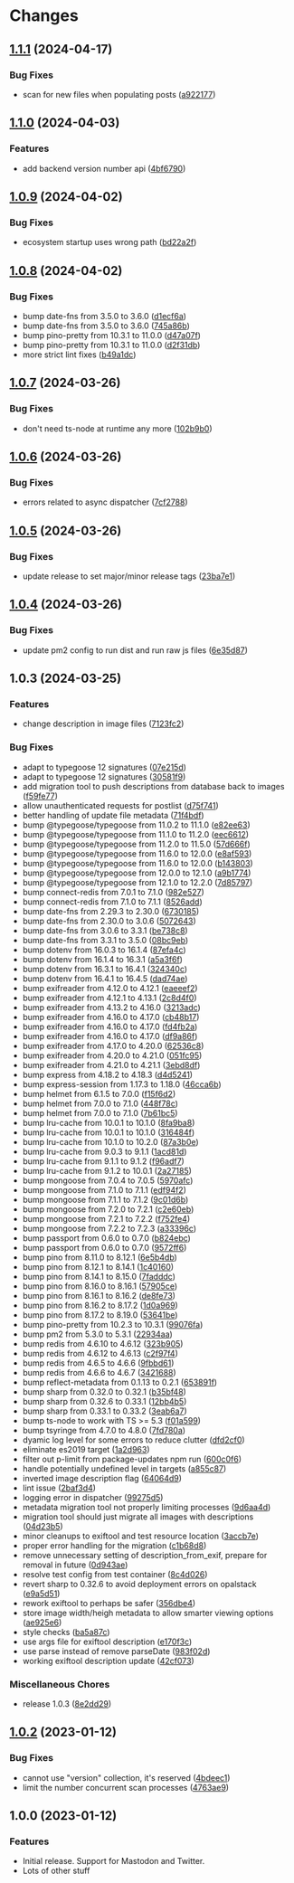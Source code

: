 # Changes

## [1.1.1](https://github.com/madisonbikes/cyclistsofmsn-backend/compare/cyclistsofmsn-backend-v1.1.0...cyclistsofmsn-backend-v1.1.1) (2024-04-17)


### Bug Fixes

* scan for new files when populating posts ([a922177](https://github.com/madisonbikes/cyclistsofmsn-backend/commit/a9221779b37e826c09f5c44b062d225810ce22df))

## [1.1.0](https://github.com/madisonbikes/cyclistsofmsn-backend/compare/cyclistsofmsn-backend-v1.0.9...cyclistsofmsn-backend-v1.1.0) (2024-04-03)


### Features

* add backend version number api ([4bf6790](https://github.com/madisonbikes/cyclistsofmsn-backend/commit/4bf67908f591f18d5c9b3d663bbfb8146dfebefb))

## [1.0.9](https://github.com/madisonbikes/cyclistsofmsn-backend/compare/cyclistsofmsn-backend-v1.0.8...cyclistsofmsn-backend-v1.0.9) (2024-04-02)


### Bug Fixes

* ecosystem startup uses wrong path ([bd22a2f](https://github.com/madisonbikes/cyclistsofmsn-backend/commit/bd22a2fa0af7a1957d0e97ae7b00437c5db7e020))

## [1.0.8](https://github.com/madisonbikes/cyclistsofmsn-backend/compare/cyclistsofmsn-backend-v1.0.7...cyclistsofmsn-backend-v1.0.8) (2024-04-02)


### Bug Fixes

* bump date-fns from 3.5.0 to 3.6.0 ([d1ecf6a](https://github.com/madisonbikes/cyclistsofmsn-backend/commit/d1ecf6ac187c38ecd8f028d11b566350309a09a5))
* bump date-fns from 3.5.0 to 3.6.0 ([745a86b](https://github.com/madisonbikes/cyclistsofmsn-backend/commit/745a86b099a64bef325688d76b6ab43fcaff932d))
* bump pino-pretty from 10.3.1 to 11.0.0 ([d47a07f](https://github.com/madisonbikes/cyclistsofmsn-backend/commit/d47a07fb9550d3bed367898d967a9926a6f2cfd2))
* bump pino-pretty from 10.3.1 to 11.0.0 ([d2f31db](https://github.com/madisonbikes/cyclistsofmsn-backend/commit/d2f31db4896d90c9ce98ab15005a34b5307d8211))
* more strict lint fixes ([b49a1dc](https://github.com/madisonbikes/cyclistsofmsn-backend/commit/b49a1dc8eaac53f610bd32f33f32f9d9a502646c))

## [1.0.7](https://github.com/madisonbikes/cyclistsofmsn-backend/compare/cyclistsofmsn-backend-v1.0.6...cyclistsofmsn-backend-v1.0.7) (2024-03-26)


### Bug Fixes

* don't need ts-node at runtime any more ([102b9b0](https://github.com/madisonbikes/cyclistsofmsn-backend/commit/102b9b04bb51aab3ec17d807a2596f48220666d8))

## [1.0.6](https://github.com/madisonbikes/cyclistsofmsn-backend/compare/cyclistsofmsn-backend-v1.0.5...cyclistsofmsn-backend-v1.0.6) (2024-03-26)


### Bug Fixes

* errors related to async dispatcher ([7cf2788](https://github.com/madisonbikes/cyclistsofmsn-backend/commit/7cf27885c4cf01fcb0ef34df3838b0f972576577))

## [1.0.5](https://github.com/madisonbikes/cyclistsofmsn-backend/compare/cyclistsofmsn-backend-v1.0.4...cyclistsofmsn-backend-v1.0.5) (2024-03-26)


### Bug Fixes

* update release to set major/minor release tags ([23ba7e1](https://github.com/madisonbikes/cyclistsofmsn-backend/commit/23ba7e1bcf7dfba84a57b58a7f40c1087d73fda5))

## [1.0.4](https://github.com/madisonbikes/cyclistsofmsn-backend/compare/cyclistsofmsn-backend-v1.0.3...cyclistsofmsn-backend-v1.0.4) (2024-03-26)


### Bug Fixes

* update pm2 config to run dist and run raw js files ([6e35d87](https://github.com/madisonbikes/cyclistsofmsn-backend/commit/6e35d8715a0f115076e77f1f22485ca1126ec1b8))

## 1.0.3 (2024-03-25)


### Features

* change description in image files ([7123fc2](https://github.com/madisonbikes/cyclistsofmsn-backend/commit/7123fc249a4df498554d63f8ea1f6ab57b077068))


### Bug Fixes

* adapt to typegoose 12 signatures ([07e215d](https://github.com/madisonbikes/cyclistsofmsn-backend/commit/07e215df87e16aa1f20eea42473e75e97a1fbcce))
* adapt to typegoose 12 signatures ([30581f9](https://github.com/madisonbikes/cyclistsofmsn-backend/commit/30581f9c304239800addc2e006ccf1bcc4edd865))
* add migration tool to push descriptions from database back to images ([f59fe77](https://github.com/madisonbikes/cyclistsofmsn-backend/commit/f59fe779df7c73a494e561e42baf4ef8a703fe74))
* allow unauthenticated requests for postlist ([d75f741](https://github.com/madisonbikes/cyclistsofmsn-backend/commit/d75f74148bd7bb56ae1ad9a62c3226e41aa7768a))
* better handling of update file metadata ([71f4bdf](https://github.com/madisonbikes/cyclistsofmsn-backend/commit/71f4bdf6c8105f4a466990acc6c38b00f7c88194))
* bump @typegoose/typegoose from 11.0.2 to 11.1.0 ([e82ee63](https://github.com/madisonbikes/cyclistsofmsn-backend/commit/e82ee63b5d4605e1f848b01c1dd84ce53c9aa835))
* bump @typegoose/typegoose from 11.1.0 to 11.2.0 ([eec6612](https://github.com/madisonbikes/cyclistsofmsn-backend/commit/eec6612743cd0d3e729d454478ad8849e588da39))
* bump @typegoose/typegoose from 11.2.0 to 11.5.0 ([57d666f](https://github.com/madisonbikes/cyclistsofmsn-backend/commit/57d666f2478982518149557bea1a960e0883f078))
* bump @typegoose/typegoose from 11.6.0 to 12.0.0 ([e8af593](https://github.com/madisonbikes/cyclistsofmsn-backend/commit/e8af593e7b7417dae0ea20751b92a2975f85e6da))
* bump @typegoose/typegoose from 11.6.0 to 12.0.0 ([b143803](https://github.com/madisonbikes/cyclistsofmsn-backend/commit/b14380314ecdf18f5c9a7342b4c7720600c75e29))
* bump @typegoose/typegoose from 12.0.0 to 12.1.0 ([a9b1774](https://github.com/madisonbikes/cyclistsofmsn-backend/commit/a9b177418e65437e521d5065068f6de077d0187b))
* bump @typegoose/typegoose from 12.1.0 to 12.2.0 ([7d85797](https://github.com/madisonbikes/cyclistsofmsn-backend/commit/7d8579744c254172b8cefe0458e0e054b4d85598))
* bump connect-redis from 7.0.1 to 7.1.0 ([982e527](https://github.com/madisonbikes/cyclistsofmsn-backend/commit/982e5276e9eaa41d19897c36091763431e2d342b))
* bump connect-redis from 7.1.0 to 7.1.1 ([8526add](https://github.com/madisonbikes/cyclistsofmsn-backend/commit/8526add43926e57b7099c3258dfc52d74561df76))
* bump date-fns from 2.29.3 to 2.30.0 ([6730185](https://github.com/madisonbikes/cyclistsofmsn-backend/commit/6730185baad5d0b2f3ae5003ec1f55865fe524ec))
* bump date-fns from 2.30.0 to 3.0.6 ([5072643](https://github.com/madisonbikes/cyclistsofmsn-backend/commit/507264332c1f6ea8bc824508e2cc764b27f53db9))
* bump date-fns from 3.0.6 to 3.3.1 ([be738c8](https://github.com/madisonbikes/cyclistsofmsn-backend/commit/be738c85b19e6c0a28ec3de83ee1cfde6167d1df))
* bump date-fns from 3.3.1 to 3.5.0 ([08bc9eb](https://github.com/madisonbikes/cyclistsofmsn-backend/commit/08bc9eb7ceab22cd01e5a556acf467e13918a1c9))
* bump dotenv from 16.0.3 to 16.1.4 ([87efa4c](https://github.com/madisonbikes/cyclistsofmsn-backend/commit/87efa4c02e612678c12ddf550ffa54da7e1670fd))
* bump dotenv from 16.1.4 to 16.3.1 ([a5a3f6f](https://github.com/madisonbikes/cyclistsofmsn-backend/commit/a5a3f6f1ee07c4aad890c3ced60e6b8c0051ffcb))
* bump dotenv from 16.3.1 to 16.4.1 ([324340c](https://github.com/madisonbikes/cyclistsofmsn-backend/commit/324340cd70e600209f409a764183886e2087b580))
* bump dotenv from 16.4.1 to 16.4.5 ([dad74ae](https://github.com/madisonbikes/cyclistsofmsn-backend/commit/dad74ae7c18b365c3a3701a53040f3f6f51ba3eb))
* bump exifreader from 4.12.0 to 4.12.1 ([eaeeef2](https://github.com/madisonbikes/cyclistsofmsn-backend/commit/eaeeef24e2e76e77c55195cc1b5469c44c45442e))
* bump exifreader from 4.12.1 to 4.13.1 ([2c8d4f0](https://github.com/madisonbikes/cyclistsofmsn-backend/commit/2c8d4f0882ab956b6d5d728d36ea392e824d46c2))
* bump exifreader from 4.13.2 to 4.16.0 ([3213adc](https://github.com/madisonbikes/cyclistsofmsn-backend/commit/3213adc77ce0b499562d93bb2a8bb463e6317040))
* bump exifreader from 4.16.0 to 4.17.0 ([cb48b17](https://github.com/madisonbikes/cyclistsofmsn-backend/commit/cb48b17441d49c3a1289974cd5e653217de36c5c))
* bump exifreader from 4.16.0 to 4.17.0 ([fd4fb2a](https://github.com/madisonbikes/cyclistsofmsn-backend/commit/fd4fb2a2f085f8ff0597dbb7677592a037475df8))
* bump exifreader from 4.16.0 to 4.17.0 ([df9a86f](https://github.com/madisonbikes/cyclistsofmsn-backend/commit/df9a86f8447897a1e9c0e0c5879c2e1e089aa619))
* bump exifreader from 4.17.0 to 4.20.0 ([62536c8](https://github.com/madisonbikes/cyclistsofmsn-backend/commit/62536c8e7c8a8983e22ec729deda8ad1d7ea1976))
* bump exifreader from 4.20.0 to 4.21.0 ([051fc95](https://github.com/madisonbikes/cyclistsofmsn-backend/commit/051fc95aa13843c36df09a130a0737790e431f23))
* bump exifreader from 4.21.0 to 4.21.1 ([3ebd8df](https://github.com/madisonbikes/cyclistsofmsn-backend/commit/3ebd8df35a5b6869f3fe8706a59aac036a6d37a5))
* bump express from 4.18.2 to 4.18.3 ([d4d5241](https://github.com/madisonbikes/cyclistsofmsn-backend/commit/d4d5241d59f318d891dba29ae63f4c5ade53488b))
* bump express-session from 1.17.3 to 1.18.0 ([46cca6b](https://github.com/madisonbikes/cyclistsofmsn-backend/commit/46cca6b52c54cdb34feb04bd1d905cce557f29b9))
* bump helmet from 6.1.5 to 7.0.0 ([f15f6d2](https://github.com/madisonbikes/cyclistsofmsn-backend/commit/f15f6d2dd72ed3654c762e1c0db83d5c0f603484))
* bump helmet from 7.0.0 to 7.1.0 ([448f78c](https://github.com/madisonbikes/cyclistsofmsn-backend/commit/448f78c4e8aa32f857b0e1c308020085a4ae6395))
* bump helmet from 7.0.0 to 7.1.0 ([7b61bc5](https://github.com/madisonbikes/cyclistsofmsn-backend/commit/7b61bc5a856cdcb23943f5ba68bcfb436e7b6aa7))
* bump lru-cache from 10.0.1 to 10.1.0 ([8fa9ba8](https://github.com/madisonbikes/cyclistsofmsn-backend/commit/8fa9ba87e9d15cf0d599235496d80060cd72bbc7))
* bump lru-cache from 10.0.1 to 10.1.0 ([316484f](https://github.com/madisonbikes/cyclistsofmsn-backend/commit/316484f0f42b0faadb521b06b2b28c26edcaef6e))
* bump lru-cache from 10.1.0 to 10.2.0 ([87a3b0e](https://github.com/madisonbikes/cyclistsofmsn-backend/commit/87a3b0ef3a3a2307650c80729c2cf71042e4e1ad))
* bump lru-cache from 9.0.3 to 9.1.1 ([1acd81d](https://github.com/madisonbikes/cyclistsofmsn-backend/commit/1acd81d71a34d2fa78791bf34053c90fe2211c83))
* bump lru-cache from 9.1.1 to 9.1.2 ([f96adf7](https://github.com/madisonbikes/cyclistsofmsn-backend/commit/f96adf70a5261cc89a6ecdfebae0e92498d8166a))
* bump lru-cache from 9.1.2 to 10.0.1 ([2a27185](https://github.com/madisonbikes/cyclistsofmsn-backend/commit/2a27185c762853f606d3f31bf19127fe471597a7))
* bump mongoose from 7.0.4 to 7.0.5 ([5970afc](https://github.com/madisonbikes/cyclistsofmsn-backend/commit/5970afcfca9fc77cd6a56b87737805923a80b26e))
* bump mongoose from 7.1.0 to 7.1.1 ([edf94f2](https://github.com/madisonbikes/cyclistsofmsn-backend/commit/edf94f2f440cce222a093fba913ff9c44ec5c630))
* bump mongoose from 7.1.1 to 7.1.2 ([9c01d6b](https://github.com/madisonbikes/cyclistsofmsn-backend/commit/9c01d6b6d5787786b30c9ef84018955ff260a82d))
* bump mongoose from 7.2.0 to 7.2.1 ([c2e60eb](https://github.com/madisonbikes/cyclistsofmsn-backend/commit/c2e60eb2169aae10a883f4928bf40ef691f8063c))
* bump mongoose from 7.2.1 to 7.2.2 ([f752fe4](https://github.com/madisonbikes/cyclistsofmsn-backend/commit/f752fe4634ae4f0754b0a51729f6d3ea6f4f94b6))
* bump mongoose from 7.2.2 to 7.2.3 ([a33396c](https://github.com/madisonbikes/cyclistsofmsn-backend/commit/a33396c37d6eb6c06ac422371baa9895563a4ba1))
* bump passport from 0.6.0 to 0.7.0 ([b824ebc](https://github.com/madisonbikes/cyclistsofmsn-backend/commit/b824ebcef011f7871b34015a8e07e7365c46add8))
* bump passport from 0.6.0 to 0.7.0 ([9572ff6](https://github.com/madisonbikes/cyclistsofmsn-backend/commit/9572ff64255447d347822d7341a0a08a29845883))
* bump pino from 8.11.0 to 8.12.1 ([6e5b4db](https://github.com/madisonbikes/cyclistsofmsn-backend/commit/6e5b4dbfbfee35fd79f1b8575783321df13a7a82))
* bump pino from 8.12.1 to 8.14.1 ([1c40160](https://github.com/madisonbikes/cyclistsofmsn-backend/commit/1c40160098371e2ecc2ce4e935987711194ef75d))
* bump pino from 8.14.1 to 8.15.0 ([7fadddc](https://github.com/madisonbikes/cyclistsofmsn-backend/commit/7fadddceb4f2a00816a393f839794f9057a0c035))
* bump pino from 8.16.0 to 8.16.1 ([57905ce](https://github.com/madisonbikes/cyclistsofmsn-backend/commit/57905ce4fd63727be80f198d53ef80108115d237))
* bump pino from 8.16.1 to 8.16.2 ([de8fe73](https://github.com/madisonbikes/cyclistsofmsn-backend/commit/de8fe73740e0ad1a2e9db83562cf77289bee7f47))
* bump pino from 8.16.2 to 8.17.2 ([1d0a969](https://github.com/madisonbikes/cyclistsofmsn-backend/commit/1d0a96965ec75359a2ac0fa7a484e501140506fe))
* bump pino from 8.17.2 to 8.19.0 ([53641be](https://github.com/madisonbikes/cyclistsofmsn-backend/commit/53641be5e61e655adb40b81e301301de0f42eac8))
* bump pino-pretty from 10.2.3 to 10.3.1 ([99076fa](https://github.com/madisonbikes/cyclistsofmsn-backend/commit/99076fa61af4239e308cd5b401d99323efa67523))
* bump pm2 from 5.3.0 to 5.3.1 ([22934aa](https://github.com/madisonbikes/cyclistsofmsn-backend/commit/22934aae0e116ca2a4a953a2b9c0c23b09565c08))
* bump redis from 4.6.10 to 4.6.12 ([323b905](https://github.com/madisonbikes/cyclistsofmsn-backend/commit/323b905dc4c06d587f73c1ed557470f0c79ae1d1))
* bump redis from 4.6.12 to 4.6.13 ([c2f97f4](https://github.com/madisonbikes/cyclistsofmsn-backend/commit/c2f97f4b9f902df9786714ea61b41f226df77c52))
* bump redis from 4.6.5 to 4.6.6 ([9fbbd61](https://github.com/madisonbikes/cyclistsofmsn-backend/commit/9fbbd6103d938b0d232dbd53544fd320d842de5d))
* bump redis from 4.6.6 to 4.6.7 ([3421688](https://github.com/madisonbikes/cyclistsofmsn-backend/commit/342168899971b2020a59459e6f405c7aaf47f282))
* bump reflect-metadata from 0.1.13 to 0.2.1 ([653891f](https://github.com/madisonbikes/cyclistsofmsn-backend/commit/653891fc728d7c80641f8b55f4f5ffb882c593fc))
* bump sharp from 0.32.0 to 0.32.1 ([b35bf48](https://github.com/madisonbikes/cyclistsofmsn-backend/commit/b35bf48fe5707b1441028fb2957939d5717cfe03))
* bump sharp from 0.32.6 to 0.33.1 ([12bb4b5](https://github.com/madisonbikes/cyclistsofmsn-backend/commit/12bb4b5814847519f572199c9cbf226d801e441a))
* bump sharp from 0.33.1 to 0.33.2 ([3eab6a7](https://github.com/madisonbikes/cyclistsofmsn-backend/commit/3eab6a788e43e3ff1f61e2f40bc8eb74f9ca219f))
* bump ts-node to work with TS &gt;= 5.3 ([f01a599](https://github.com/madisonbikes/cyclistsofmsn-backend/commit/f01a5992733a5cdbbb1fe00ef189760aaa3e4a8b))
* bump tsyringe from 4.7.0 to 4.8.0 ([7fd780a](https://github.com/madisonbikes/cyclistsofmsn-backend/commit/7fd780a798eac23b9998992d7d0acdb9a172b206))
* dyamic log level for some errors to reduce clutter ([dfd2cf0](https://github.com/madisonbikes/cyclistsofmsn-backend/commit/dfd2cf0123d20ce3debb2f4876c98030b9f92cb0))
* eliminate es2019 target ([1a2d963](https://github.com/madisonbikes/cyclistsofmsn-backend/commit/1a2d9638baf28a4c8bc5c36d534dc0bc2e5550af))
* filter out p-limit from package-updates npm run ([600c0f6](https://github.com/madisonbikes/cyclistsofmsn-backend/commit/600c0f6db37ecb221b6d2ea4cebea4aa1010e371))
* handle potentially undefined level in targets ([a855c87](https://github.com/madisonbikes/cyclistsofmsn-backend/commit/a855c8741335061dfbddcf34fda4812bd19e1c9d))
* inverted image description flag ([64064d9](https://github.com/madisonbikes/cyclistsofmsn-backend/commit/64064d9439246fb77ee5e33946bf0fc32b27bffc))
* lint issue ([2baf3d4](https://github.com/madisonbikes/cyclistsofmsn-backend/commit/2baf3d443fc21c67271e5857f56346d48a01e0a5))
* logging error in dispatcher ([99275d5](https://github.com/madisonbikes/cyclistsofmsn-backend/commit/99275d557767cd4edb76028bc3f735d9f339b29b))
* metadata migration tool not properly limiting processes ([9d6aa4d](https://github.com/madisonbikes/cyclistsofmsn-backend/commit/9d6aa4dd92aa08c76bf24297b86615d8d7e9060f))
* migration tool should just migrate all images with descriptions ([04d23b5](https://github.com/madisonbikes/cyclistsofmsn-backend/commit/04d23b580749be245d8afd1198e4b37545c98a8d))
* minor cleanups to exiftool and test resource location ([3accb7e](https://github.com/madisonbikes/cyclistsofmsn-backend/commit/3accb7ea3f770862185ccdaeac01b2cba3d18274))
* proper error handling for the migration ([c1b68d8](https://github.com/madisonbikes/cyclistsofmsn-backend/commit/c1b68d8d8286285ace2882ca7b59a63689850f5f))
* remove unnecessary setting of description_from_exif, prepare for removal in future ([0d943ae](https://github.com/madisonbikes/cyclistsofmsn-backend/commit/0d943ae357c2d08f4ffd79c9de74b7f9463164b4))
* resolve test config from test container ([8c4d026](https://github.com/madisonbikes/cyclistsofmsn-backend/commit/8c4d02605002fab4ba92904040d056339a518740))
* revert sharp to 0.32.6 to avoid deployment errors on opalstack ([e9a5d51](https://github.com/madisonbikes/cyclistsofmsn-backend/commit/e9a5d51645bcda8d138b5754085e6e81f3fb3051))
* rework exiftool to perhaps be safer ([356dbe4](https://github.com/madisonbikes/cyclistsofmsn-backend/commit/356dbe4345b63fd8e340b696b5726ec09c25fa92))
* store image width/heigh metadata to allow smarter viewing options ([ae925e6](https://github.com/madisonbikes/cyclistsofmsn-backend/commit/ae925e6401c1bcb29df46c8c59c85f265a9f2475))
* style checks ([ba5a87c](https://github.com/madisonbikes/cyclistsofmsn-backend/commit/ba5a87c87c79e36b984277429889ed2eee29f65c))
* use args file for exiftool description ([e170f3c](https://github.com/madisonbikes/cyclistsofmsn-backend/commit/e170f3c424e3ad5367d3405fb6e3141c36cc3d08))
* use parse instead of remove parseDate ([983f02d](https://github.com/madisonbikes/cyclistsofmsn-backend/commit/983f02d22523ed595c8edc7d42877a3ab113845a))
* working exiftool description update ([42cf073](https://github.com/madisonbikes/cyclistsofmsn-backend/commit/42cf073cd081e182326955559db44e6481cbd36c))


### Miscellaneous Chores

* release 1.0.3 ([8e2dd29](https://github.com/madisonbikes/cyclistsofmsn-backend/commit/8e2dd292846581b70f984108558e596ac69e6981))

## [1.0.2](https://github.com/madisonbikes/cyclistsofmsn-backend/compare/v1.0.1...v1.0.2) (2023-01-12)

### Bug Fixes

- cannot use "version" collection, it's reserved ([4bdeec1](https://github.com/madisonbikes/cyclistsofmsn-backend/commit/4bdeec1ee497ffccf824181ef680e7bf72c9efe2))
- limit the number concurrent scan processes ([4763ae9](https://github.com/madisonbikes/cyclistsofmsn-backend/commit/4763ae9aff579c4aeee532f7c9e7ea116648db59))

## 1.0.0 (2023-01-12)

### Features

- Initial release. Support for Mastodon and Twitter.
- Lots of other stuff
